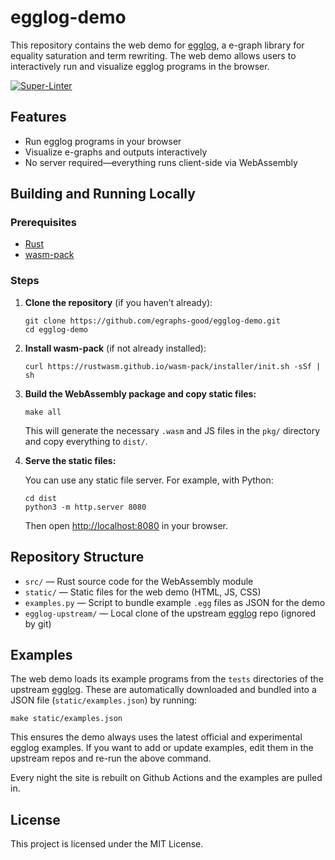 # egglog-demo

This repository contains the web demo for [egglog](https://github.com/egraphs-good/egglog), a e-graph library for equality saturation and term rewriting. The web demo allows users to interactively run and visualize egglog programs in the browser.

[![Super-Linter](https://github.com/egraphs-good/egglog-demo/actions/workflows/lint.yml/badge.svg)](https://github.com/marketplace/actions/super-linter)

## Features

- Run egglog programs in your browser
- Visualize e-graphs and outputs interactively
- No server required—everything runs client-side via WebAssembly

## Building and Running Locally

### Prerequisites

- [Rust](https://www.rust-lang.org/tools/install)
- [wasm-pack](https://rustwasm.github.io/wasm-pack/)

### Steps

1. **Clone the repository** (if you haven’t already):

   ```fish
   git clone https://github.com/egraphs-good/egglog-demo.git
   cd egglog-demo
   ```

2. **Install wasm-pack** (if not already installed):

   ```fish
   curl https://rustwasm.github.io/wasm-pack/installer/init.sh -sSf | sh
   ```

3. **Build the WebAssembly package and copy static files:**

   ```fish
   make all
   ```

   This will generate the necessary `.wasm` and JS files in the `pkg/` directory and copy everything to `dist/`.

4. **Serve the static files:**

   You can use any static file server. For example, with Python:

   ```fish
   cd dist
   python3 -m http.server 8080
   ```

   Then open [http://localhost:8080](http://localhost:8080) in your browser.

## Repository Structure

- `src/` — Rust source code for the WebAssembly module
- `static/` — Static files for the web demo (HTML, JS, CSS)
- `examples.py` — Script to bundle example `.egg` files as JSON for the demo
- `egglog-upstream/` — Local clone of the upstream [egglog](https://github.com/egraphs-good/egglog) repo (ignored by git)

## Examples

The web demo loads its example programs from the `tests` directories of the upstream [egglog](https://github.com/egraphs-good/egglog). These are automatically downloaded and bundled into a JSON file (`static/examples.json`) by running:

```fish
make static/examples.json
```

This ensures the demo always uses the latest official and experimental egglog examples. If you want to add or update examples, edit them in the upstream repos and re-run the above command.

Every night the site is rebuilt on Github Actions and the examples are pulled in.

## License

This project is licensed under the MIT License.
